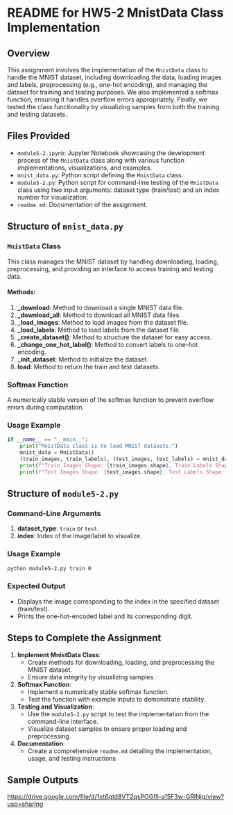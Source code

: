 # README for HW5-2 MnistData Class Implementation

## Overview
This assignment involves the implementation of the `MnistData` class to handle the MNIST dataset, including downloading the data, loading images and labels, preprocessing (e.g., one-hot encoding), and managing the dataset for training and testing purposes. We also implemented a softmax function, ensuring it handles overflow errors appropriately. Finally, we tested the class functionality by visualizing samples from both the training and testing datasets.

## Files Provided
- `module5-2.ipynb`: Jupyter Notebook showcasing the development process of the `MnistData` class along with various function implementations, visualizations, and examples.
- `mnist_data.py`: Python script defining the `MnistData` class.
- `module5-2.py`: Python script for command-line testing of the `MnistData` class using two input arguments: dataset type (train/test) and an index number for visualization.
- `readme.md`: Documentation of the assignment.

## Structure of `mnist_data.py`
### `MnistData` Class
This class manages the MNIST dataset by handling downloading, loading, preprocessing, and providing an interface to access training and testing data.

#### Methods:
1. **_download**: Method to download a single MNIST data file.
2. **_download_all**: Method to download all MNIST data files.
3. **_load_images**: Method to load images from the dataset file.
4. **_load_labels**: Method to load labels from the dataset file.
5. **_create_dataset()**: Method to structure the dataset for easy access.
6. **_change_one_hot_label()**: Method to convert labels to one-hot encoding.
7. **_init_dataset**: Method to initialize the dataset.
8. **load**: Method to return the train and test datasets.

### Softmax Function
A numerically stable version of the softmax function to prevent overflow errors during computation.

### Usage Example
```python
if __name__ == "__main__":
    print("MnistData class is to load MNIST datasets.")
    mnist_data = MnistData()
    (train_images, train_labels), (test_images, test_labels) = mnist_data.load()
    print(f"Train Images Shape: {train_images.shape}, Train Labels Shape: {train_labels.shape}")
    print(f"Test Images Shape: {test_images.shape}, Test Labels Shape: {test_labels.shape}")
```

## Structure of `module5-2.py`
### Command-Line Arguments
1. **dataset_type**: `train` or `test`.
2. **index**: Index of the image/label to visualize.

### Usage Example
```bash
python module5-2.py train 0
```

### Expected Output
- Displays the image corresponding to the index in the specified dataset (train/test).
- Prints the one-hot-encoded label and its corresponding digit.

## Steps to Complete the Assignment
1. **Implement MnistData Class**:
   - Create methods for downloading, loading, and preprocessing the MNIST dataset.
   - Ensure data integrity by visualizing samples.
2. **Softmax Function**:
   - Implement a numerically stable softmax function.
   - Test the function with example inputs to demonstrate stability.
3. **Testing and Visualization**:
   - Use the `module5-2.py` script to test the implementation from the command-line interface.
   - Visualize dataset samples to ensure proper loading and preprocessing.
4. **Documentation**:
   - Create a comprehensive `readme.md` detailing the implementation, usage, and testing instructions.

## Sample Outputs
https://drive.google.com/file/d/1xt6qtd8VT2qsPOGfll-a15F3w-GRlNjq/view?usp=sharing





